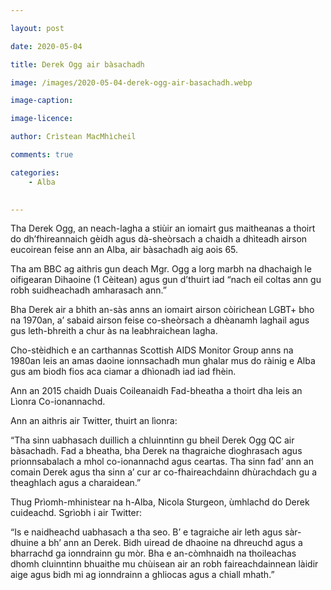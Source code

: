 ```yaml
---

layout: post

date: 2020-05-04

title: Derek Ogg air bàsachadh

image: /images/2020-05-04-derek-ogg-air-basachadh.webp

image-caption:

image-licence:

author: Crìstean MacMhìcheil

comments: true

categories:
    - Alba
    

---
```


Tha Derek Ogg, an neach-lagha a stiùir an iomairt gus maitheanas a thoirt do dh’fhireannaich gèidh agus dà-sheòrsach a chaidh a dhìteadh airson eucoirean feise ann an Alba, air bàsachadh aig aois 65.

<!--more-->

Tha am BBC ag aithris gun deach Mgr. Ogg a lorg marbh na dhachaigh le oifigearan Dihaoine (1 Cèitean) agus gun d’thuirt iad “nach eil coltas ann gu robh suidheachadh amharasach ann.”

Bha Derek air a bhith an-sàs anns an iomairt airson còirichean LGBT+ bho na 1970an, a’ sabaid  airson feise co-sheòrsach a dhèanamh laghail agus gus leth-bhreith a chur às na leabhraichean lagha.

Cho-stèidhich e an carthannas Scottish AIDS Monitor Group anns na 1980an leis an amas daoine ionnsachadh mun ghalar mus do ràinig e Alba gus am biodh fios aca ciamar a dhìonadh iad iad fhèin.

Ann an 2015 chaidh Duais Coileanaidh Fad-bheatha a thoirt dha leis an Lìonra Co-ionannachd.

Ann an aithris air Twitter, thuirt an lìonra:

“Tha sinn uabhasach duillich a chluinntinn gu bheil Derek Ogg QC air bàsachadh. Fad a bheatha, bha Derek na thagraiche dìoghrasach agus prionnsabalach a mhol co-ionannachd agus ceartas. Tha sinn fad’ ann an comain Derek agus tha sinn a’ cur ar co-fhaireachdainn dhùrachdach gu a theaghlach agus a charaidean.”

Thug Prìomh-mhinistear na h-Alba, Nicola Sturgeon, ùmhlachd do Derek cuideachd. Sgrìobh i air Twitter:

“Is e naidheachd uabhasach a tha seo. B’ e tagraiche air leth agus sàr-dhuine a bh’ ann an Derek. Bidh uiread de dhaoine na dhreuchd agus a bharrachd ga ionndrainn gu mòr. Bha e an-còmhnaidh na thoileachas dhomh cluinntinn bhuaithe mu chùisean air an robh faireachdainnean làidir aige agus bidh mi ag ionndrainn a ghliocas agus a chiall mhath.”
